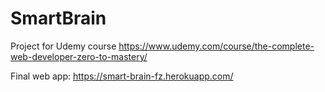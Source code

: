 # SmartBrain
Project for Udemy course https://www.udemy.com/course/the-complete-web-developer-zero-to-mastery/

Final web app: https://smart-brain-fz.herokuapp.com/
